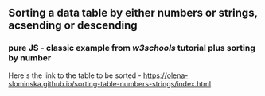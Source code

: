 ## Sorting a data table by either numbers or strings, acsending or descending
### pure JS - classic example from _w3schools_ tutorial plus sorting by number 
Here's the link to the table to be sorted -
https://olena-slominska.github.io/sorting-table-numbers-strings/index.html 
